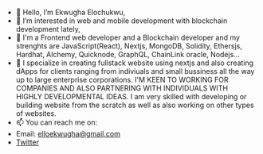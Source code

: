 - 👋 Hello, I’m Ekwugha Elochukwu,
- 👀 I’m interested in web and mobile development with blockchain development lately,
- 🌱 I'm a Frontend web developer and a Blockchain developer and my strenghts are JavaScript(React), Nextjs, MongoDB, Solidity, Ethersjs, Hardhat, Alchemy, Quicknode, GraphQL, ChainLink oracle,  Nodejs...
- 💞️ I specialize in creating fullstack website using nextjs and also creating dApps for clients ranging from indiviuals and small bussiness all the way up to large enterprise corporations. I'M KEEN TO WORKING FOR COMPANIES AND ALSO PARTNERING WITH INDIVIDUALS WITH HIGHLY DEVELOPMENTAL IDEAS. I am very skilled with developing or building website from the scratch as well as also working on other types of websites.
- 📫 You can reach me on:
- Email: elloekwugha@gmail.com
- [Twitter](https://twitter.com/darealElo_)

<!---
Ekwugha/Ekwugha is a ✨ special ✨ repository because its `README.md` (this file) appears on your GitHub profile.
You can click the Preview link to take a look at your changes.
--->
